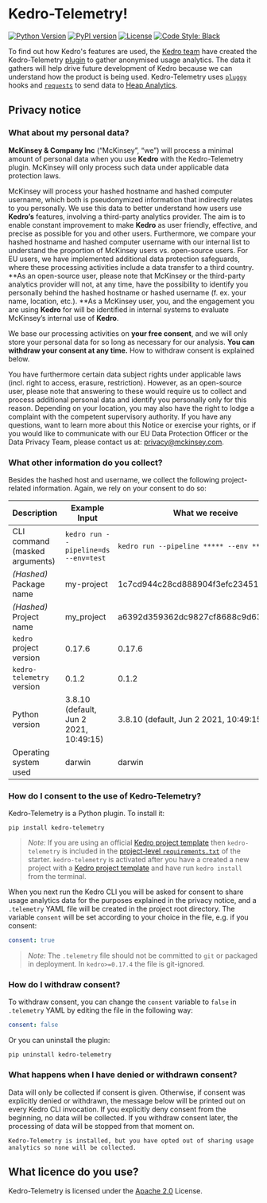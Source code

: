 # Kedro-Telemetry!

[![Python Version](https://img.shields.io/badge/python-3.7%20%7C%203.8%20%7C%203.9%20%7C%203.10-blue.svg)](https://pypi.org/project/kedro-telemetry/)
[![PyPI version](https://badge.fury.io/py/kedro-telemetry.svg)](https://pypi.org/project/kedro-telemetry/)
[![License](https://img.shields.io/badge/license-Apache%202.0-blue.svg)](https://opensource.org/licenses/Apache-2.0)
[![Code Style: Black](https://img.shields.io/badge/code%20style-black-black.svg)](https://github.com/ambv/black)

To find out how Kedro's features are used, the [Kedro team](https://github.com/kedro-org/kedro) have created the Kedro-Telemetry [plugin](https://kedro.readthedocs.io/en/stable/07_extend_kedro/04_plugins.html) to gather anonymised usage analytics. The data it gathers will help drive future development of Kedro because we can understand how the product is being used. Kedro-Telemetry uses [`pluggy`](https://pypi.org/project/pluggy/) hooks and [`requests`](https://pypi.org/project/requests/) to send data to [Heap Analytics](https://heap.io/).

## Privacy notice

### What about my personal data?

**McKinsey & Company Inc** (“McKinsey”, “we”) will process a minimal amount of personal data when you use **Kedro** with the Kedro-Telemetry plugin. McKinsey will only process such data under applicable data protection laws.

McKinsey will process your hashed hostname and hashed computer username, which both is pseudonymized information that indirectly relates to you personally. We use this data to better understand how users use **Kedro’s** features, involving a third-party analytics provider. The aim is to enable constant improvement to make **Kedro** as user friendly, effective, and precise as possible for you and other users. Furthermore, we compare your hashed hostname and hashed computer username with our internal list to understand the proportion of McKinsey users vs. open-source users. For EU users, we have implemented additional data protection safeguards, where these processing activities include a data transfer to a third country. **As an open-source user, please note that McKinsey or the third-party analytics provider will not, at any time, have the possibility to identify you personally behind the hashed hostname or hashed username (f. ex. your name, location, etc.). **As a McKinsey user, you, and the engagement you are using **Kedro** for will be identified in internal systems to evaluate McKinsey’s internal use of **Kedro**.

We base our processing activities on **your free consent**, and we will only store your personal data for so long as necessary for our analysis. **You can withdraw your consent at any time.** How to withdraw consent is explained below.

You have furthermore certain data subject rights under applicable laws (incl. right to access, erasure, restriction). However, as an open-source user, please note that answering to these would require us to collect and process additional personal data and identify you personally only for this reason. Depending on your location, you may also have the right to lodge a complaint with the competent supervisory authority. If you have any questions, want to learn more about this Notice or exercise your rights, or if you would like to communicate with our EU Data Protection Officer or the Data Privacy Team, please contact us at: privacy@mckinsey.com.

### What other information do you collect?

Besides the hashed host and username, we collect the following project-related information. Again, we rely on your consent to do so:

|Description|Example Input|What we receive|
|-|-|-|
|CLI command (masked arguments)|`kedro run --pipeline=ds --env=test`|`kedro run --pipeline ***** --env *****`|
|_(Hashed)_ Package name|my-project|1c7cd944c28cd888904f3efc2345198507...|
|_(Hashed)_ Project name|my_project|a6392d359362dc9827cf8688c9d634520e...|
|`kedro` project version|0.17.6|0.17.6|
|`kedro-telemetry` version|0.1.2|0.1.2|
|Python version|3.8.10 (default, Jun  2 2021, 10:49:15)|3.8.10 (default, Jun  2 2021, 10:49:15)|
|Operating system used|darwin|darwin|

### How do I consent to the use of Kedro-Telemetry?

Kedro-Telemetry is a Python plugin. To install it:

```console
pip install kedro-telemetry
```

> _Note:_ If you are using an official [Kedro project template](https://kedro.readthedocs.io/en/stable/02_get_started/06_starters.html) then `kedro-telemetry` is included in the [project-level `requirements.txt`](https://kedro.readthedocs.io/en/stable/04_kedro_project_setup/01_dependencies.html#kedro-install) of the starter. `kedro-telemetry` is activated after you have a created a new project with a [Kedro project template](https://kedro.readthedocs.io/en/stable/02_get_started/06_starters.html) and have run `kedro install` from the terminal.

When you next run the Kedro CLI you will be asked for consent to share usage analytics data for the purposes explained in the privacy notice, and a `.telemetry` YAML file will be created in the project root directory. The variable `consent` will be set according to your choice in the file, e.g. if you consent:

```yaml
consent: true
```

>*Note:* The `.telemetry` file should not be committed to `git` or packaged in deployment. In `kedro>=0.17.4` the file is git-ignored.

### How do I withdraw consent?

To withdraw consent, you can change the `consent` variable to `false` in `.telemetry` YAML by editing the file in the following way:

```yaml
consent: false
```

Or you can uninstall the plugin:

```console
pip uninstall kedro-telemetry
```

### What happens when I have denied or withdrawn consent?

Data will only be collected if consent is given. Otherwise, if consent was explicitly denied or withdrawn, the message below will be printed out on every Kedro CLI invocation. If you explicitly deny consent from the beginning, no data will be collected. If you withdraw consent later, the processing of data will be stopped from that moment on.

```
Kedro-Telemetry is installed, but you have opted out of sharing usage analytics so none will be collected.
```

## What licence do you use?

Kedro-Telemetry is licensed under the [Apache 2.0](https://github.com/kedro-org/kedro-plugins/blob/main/LICENSE.md) License.
